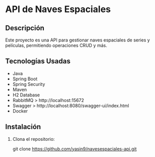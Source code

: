 # API de Naves Espaciales

## Descripción
Este proyecto es una API para gestionar naves espaciales de series y películas, permitiendo operaciones CRUD y más.

## Tecnologías Usadas
- Java
- Spring Boot
- Spring Security
- Maven
- H2 Database
- RabbitMQ > http://localhost:15672
- Swagger > http://localhost:8080/swagger-ui/index.html
- Docker

## Instalación
1. Clona el repositorio:

   git clone https://github.com/yasin9/navesespaciales-api.git